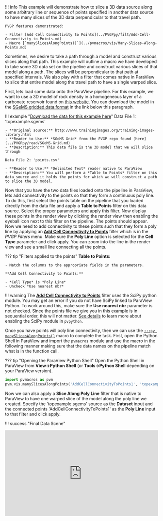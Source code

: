 !!! info
    This example will demonstrate how to slice a 3D data source along some arbitrary line or sequence of points specified in another data source to have many slices of the 3D data perpendicular to that travel path.

    PVGP features demonstrated:

    - Filter [Add Cell Connectivity to Points](../PVGPpy/filt/Add-Cell-Connectivity-to-Points.md)
    - Macro [`manySlicesAlongPoints()`](../pvmacros/vis/Many-Slices-Along-Points.md)


Sometimes, we desire to take a path through a model and construct various slices along that path. This example will outline a macro we have developed to take some 3D data set on the pipeline and construct various slices of that model along a path. The slices will be perpendicular to that path at specified intervals. We also play with a filter that comes native in ParaView to slice that entire model along the travel path to have a single warped slice.


First, lets load some data onto the ParaView pipeline. For this example, we want to use a 3D model of rock density in a homogeneous layer of a carbonate reservoir found on [this website](http://www.trainingimages.org/training-images-library.html). You can download the model in the [SGeMS gridded data format](../PVGPpy/read/SGeMS-Grid.md) in the link below this paragraph.

<!--- TODO: make a zip file to download the data --->
!!! example "[Download the data for this example here](https://www.dropbox.com/s/87izk92h49jzrli/PVGP-Example.zip?dl=0)"
    Data File 1: 'topexample.sgems'

    - **Original source:** http://www.trainingimages.org/training-images-library.html
    - **Reader to Use:** *SGeMS Grid* from the PVGP repo found [here](../PVGPpy/read/SGeMS-Grid.md)
    - **Description:** This data file is the 3D model that we will slice through

    Data File 2: 'points.csv'

    - **Reader to Use:** *Delimited Text* reader native to ParaView
    - **Description:** You will perform a *Table to Points* filter on this data source and it holds the points for which we will construct a path to slice the 3D model.

Now that you have the two data files loaded onto the pipeline in ParaView, lets add connectivity to the points so that they form a continuous poly line. To do this, first select the points table on the pipeline that you loaded directly from the data file and apply a **Table to Points** filter on this data source. Select the proper parameters and apply this filter. Now display these points in the render view by clicking the render view then enabling the eyeball icon next to this filter on the pipeline. The points should appear. Now we need to add connectivity to these points such that they form a poly line by applying an [**Add Cell Connectivity to Points**](../PVGPpy/filt/Add-Cell-Connectivity-to-Points.md) filter which is in the *PVGP Filters* menu. Make sure the **Poly Line** option is selected for the **Cell Type** parameter and click apply. You can zoom into the line in the render view and see a small line connecting all the points.

??? tip "Filters applied to the points"
    **Table to Points:**

    - Match the columns to the appropriate fields in the parameters.

    **Add Cell Connectivity to Points:**

    - *Cell Type* is *Poly Line*
    - Uncheck *Use nearest nbr*

!!! warning
    The [**Add Cell Connectivity to Points**](../PVGPpy/filt/Add-Cell-Connectivity-to-Points.md) filter uses the SciPy python module. You may get an error if you do not have SciPy linked to ParaView Python. To work around this, make sure the **Use nearest nbr** parameter is not checked. Since the points file we give you in this example is in sequential order, this will not matter.  [See details](../../Getting-Started.md#using-outside-modules) to learn more about enabling the SciPy module in `pvpython`.


Once you have points will poly line connectivity, then we can use the [`:::py manySlicesAlongPoints()`](../pvmacros/vis/Many-Slices-Along-Points.md) macro to complete the task. First, open the Python Shell in ParaView and import the `pvmacros` module and use the macro in the following manner making sure that the data names on the pipeline match what is in the function call.

??? tip "Opening the ParaView Python Shell"
    Open the Python Shell in ParaView from **View->Python Shell** (or **Tools->Python Shell** depending on your ParaView version).

```py
import pvmacros as pvm
pvm.vis.manySlicesAlongPoints('AddCellConnectivityToPoints1', 'topexample.sgems', numSlices=5)

```

Now we can also apply a **Slice Along Poly Line** filter that is native to ParaView to have one warped slice of the model along the poly line we created.  Specify the 'topexample.sgems' source as the **Dataset** input and the connected points 'AddCellConnectivityToPoints1' as the **Poly Line** input to that filter and click apply.

!!! success "Final Data Scene"
    <div style="position: relative; padding-bottom: 56.25%; height: 0; overflow: hidden; max-width: 100%; height: auto;">
            <iframe src="http://gpvis.org/?fileURL=https://dl.dropbox.com/s/c32rkvo05b4a8wl/Slice-Model-Along-PolyLine.vtkjs?dl=0" frameborder="0" allowfullscreen style="position: absolute; top: 0; left: 0; width: 100%; height: 100%;"></iframe>
    </div>
